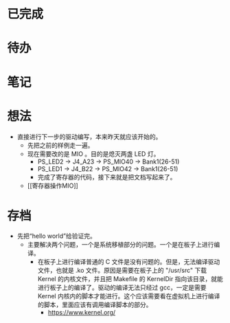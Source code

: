 # 已完成

# 待办

# 笔记

# 想法
- 直接进行下一步的驱动编写，本来昨天就应该开始的。
	- 先把之前的样例走一遍。
	- 现在需要改的是 MIO 。目的是熄灭两盏 LED 灯。
		- PS_LED2 -> J4_A23 -> PS_MIO40 -> Bank1(26-51)
		- PS_LED1 -> J4_B22 -> PS_MIO42 -> Bank1(26-51)
		- 完成了寄存器的代码，接下来就是把文档写起来了。
	- [[寄存器操作MIO]]

# 存档
- 先把“hello world”给验证完。
	- 主要解决两个问题，一个是系统移植部分的问题。一个是在板子上进行编译。
		- 在板子上进行编译普通的 C 文件是没有问题的。但是，无法编译驱动文件，也就是 .ko 文件。原因是需要在板子上的 "/usr/src" 下载 Kernel 的内核文件，并且把 Makefile 的 KernelDir 指向该目录，就能进行板子上的编译了。驱动的编译无法只经过 gcc，一定是需要 Kernel 内核内的脚本才能进行。这个应该需要看在虚拟机上进行编译的脚本，里面应该有调用编译脚本的部分。
			- https://www.kernel.org/